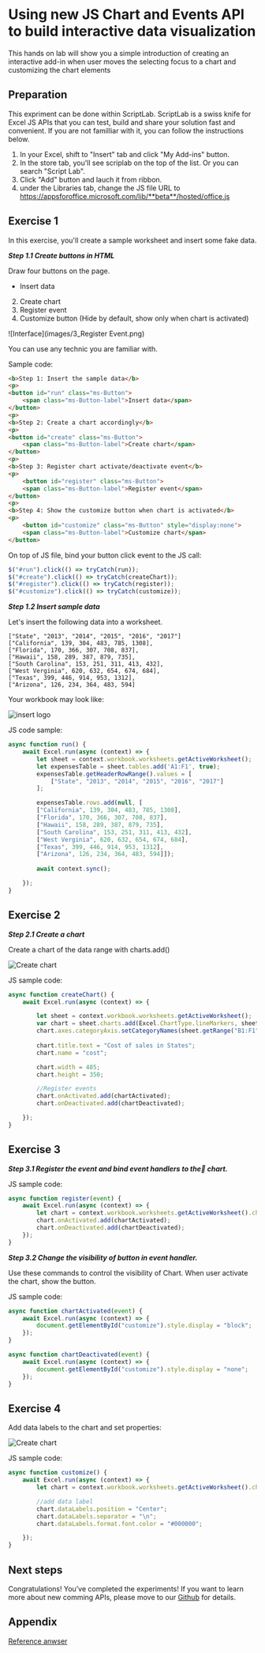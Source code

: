 
# Using new JS Chart and Events API to build interactive data visualization
This hands on lab will show you a simple introduction of creating an interactive add-in when user moves the selecting focus to a chart and customizing the chart elements

## Preparation
This expriment can be done within ScriptLab. ScriptLab is a swiss knife for Excel JS APIs that you can test, build and share your solution fast and convenient. If you are not familliar with it, you can follow the instructions below. 

1. In your Excel, shift to "Insert" tab and click "My Add-ins" button. 
2. In the store tab, you'll see scriplab on the top of the list. Or you can search "Script Lab".
3. Click "Add" button and lauch it from ribbon.
4. under the Libraries tab, change the JS file URL to
https://appsforoffice.microsoft.com/lib/**beta**/hosted/office.js

## Exercise 1
In this exercise, you'll create a sample worksheet and insert some fake data.

***Step 1.1 Create buttons in HTML***

Draw four buttons on the page. 

-  Insert data
2. Create chart
3. Register event
4. Customize button (Hide by default, show only when chart is activated)

![Interface](images/3_Register Event.png)

You can use any technic you are familiar with. 

Sample code:

```html
<b>Step 1: Insert the sample data</b>
<p>
<button id="run" class="ms-Button">
    <span class="ms-Button-label">Insert data</span>
</button>
<p>
<b>Step 2: Create a chart accordingly</b>
<p>
<button id="create" class="ms-Button">
    <span class="ms-Button-label">Create chart</span>
</button>
<p>
<b>Step 3: Register chart activate/deactivate event</b>
<p>
	<button id="register" class="ms-Button">
    <span class="ms-Button-label">Register event</span>
</button>
<p>
<b>Step 4: Show the customize button when chart is activated</b>
<p>
	<button id="customize" class="ms-Button" style="display:none">
    <span class="ms-Button-label">Customize chart</span>
</button>
```
On top of JS file, bind your button click event to the JS call:

```javascript
$("#run").click(() => tryCatch(run));
$("#create").click(() => tryCatch(createChart));
$("#register").click(() => tryCatch(register));
$("#customize").click(() => tryCatch(customize));
```

***Step 1.2 Insert sample data***

Let's insert the following data into a worksheet.

```
["State", "2013", "2014", "2015", "2016", "2017"]
["California", 139, 304, 483, 785, 1308],["Florida", 170, 366, 307, 708, 837],["Hawaii", 158, 289, 387, 879, 735],["South Carolina", 153, 251, 311, 413, 432],["West Verginia", 620, 632, 654, 674, 684],["Texas", 399, 446, 914, 953, 1312],["Arizona", 126, 234, 364, 483, 594]
```

Your workbook may look like:

![insert logo](images/1_Insert_data.png)

JS code sample:

```javascript
async function run() {
    await Excel.run(async (context) => {
        let sheet = context.workbook.worksheets.getActiveWorksheet();
        let expensesTable = sheet.tables.add('A1:F1', true);
        expensesTable.getHeaderRowRange().values = [
            ["State", "2013", "2014", "2015", "2016", "2017"]
        ];

        expensesTable.rows.add(null, [
        ["California", 139, 304, 483, 785, 1308],
        ["Florida", 170, 366, 307, 708, 837],
        ["Hawaii", 158, 289, 387, 879, 735],
        ["South Carolina", 153, 251, 311, 413, 432],
        ["West Verginia", 620, 632, 654, 674, 684],
        ["Texas", 399, 446, 914, 953, 1312],
        ["Arizona", 126, 234, 364, 483, 594]]);
        
        await context.sync();

    });
}
```

## Exercise 2
***Step 2.1 Create a chart***

Create a chart of the data range with charts.add()

![Create chart](images/2_Create_Chart.png)

JS sample code:

```javascript
async function createChart() {
    await Excel.run(async (context) => {

        let sheet = context.workbook.worksheets.getActiveWorksheet();
        var chart = sheet.charts.add(Excel.ChartType.lineMarkers, sheet.getRange("A1:F8"), Excel.ChartSeriesBy.rows);
        chart.axes.categoryAxis.setCategoryNames(sheet.getRange("B1:F1"));
        
        chart.title.text = "Cost of sales in States";
        chart.name = "cost";

        chart.width = 485;
        chart.height = 350;

        //Register events
        chart.onActivated.add(chartActivated);
        chart.onDeactivated.add(chartDeactivated);

    });
}
```


## Exercise 3


***Step 3.1 Register the event and bind event handlers to the chart.***  

JS sample code:
```javascript
async function register(event) {
    await Excel.run(async (context) => {
        let chart = context.workbook.worksheets.getActiveWorksheet().charts.getItem("cost");
        chart.onActivated.add(chartActivated);
        chart.onDeactivated.add(chartDeactivated);
    });
}
```


***Step 3.2 Change the visibility of button in event handler.*** 

Use these commands to control the visibility of Chart. When user activate the chart, show the button.

JS sample code:

```javascript
async function chartActivated(event) {
    await Excel.run(async (context) => {
        document.getElementById("customize").style.display = "block";
    });
}

async function chartDeactivated(event) {
    await Excel.run(async (context) => {
        document.getElementById("customize").style.display = "none";
    });
}
```



## Exercise 4
Add data labels to the chart and set properties:

![Create chart](images/5_Add_data_label.png)

JS sample code:

```javascript
async function customize() {
    await Excel.run(async (context) => {
        let chart = context.workbook.worksheets.getActiveWorksheet().charts.getItem("cost");

        //add data label
        chart.dataLabels.position = "Center";
        chart.dataLabels.separator = "\n";
        chart.dataLabels.format.font.color = "#000000";

    });
}
```

## Next steps
Congratulations! You’ve completed the experiments! If you want to learn more about new comming APIs, please move to our [Github](https://github.com/OfficeDev/office-js-docs/tree/ExcelJs_OpenSpec) for details.


## Appendix
[Reference anwser](https://gist.github.com/79f15944334e208361bbb1aa7229ec3f)